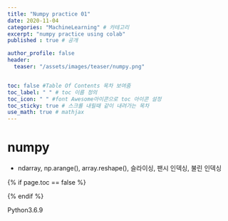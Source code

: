 ```yaml
---
title: "Numpy practice 01"
date: 2020-11-04
categories: "MachineLearning" # 카테고리
excerpt: "numpy practice using colab"
published : true # 공개

author_profile: false
header:
  teaser: "/assets/images/teaser/numpy.png"


toc: false #Table Of Contents 목차 보여줌
toc_label: " " # toc 이름 정의
toc_icon: " " #font Awesome아이콘으로 toc 아이콘 설정
toc_sticky: true # 스크롤 내릴때 같이 내려가는 목차
use_math: true # mathjax
---
```


# numpy

- ndarray, np.arange(), array.reshape(), 슬라이싱, 팬시 인덱싱, 불린 인덱싱

{% if page.toc == false %}
<style>
.page {
  padding-right:0px;
}
</style>
{% endif %}

<span><span class="Python"><i class="fab fa-python"></i> Python</span><span class="PythonVer">3.6.9</span></span>

<script src="https://gist.github.com/ownit4137/fa14d2bc8d917b89ee264cc11df75380.js"></script>

<style>
.gist iframe.render-viewer{
  height:100vh;
}
</style>
